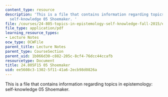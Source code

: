 ```yaml
---
content_type: resource
description: 'This is a file that contains information regarding topics in epistemology:
  self-knowledge 05 Shoemaker. '
file: /courses/24-805-topics-in-epistemology-self-knowledge-fall-2015/ee5608c313025f1141a62ecb98d0826a_MIT24_805F15_05Shoe.pdf
file_type: application/pdf
learning_resource_types:
- Lecture Notes
ocw_type: OCWFile
parent_title: Lecture Notes
parent_type: CourseSection
parent_uid: 1b066d30-c882-205c-8cf4-76dcc44ccafb
resourcetype: Document
title: 24.805F15 05 Shoemaker
uid: ee5608c3-1302-5f11-41a6-2ecb98d0826a
---
```

This is a file that contains information regarding topics in epistemology: self-knowledge 05 Shoemaker. 

